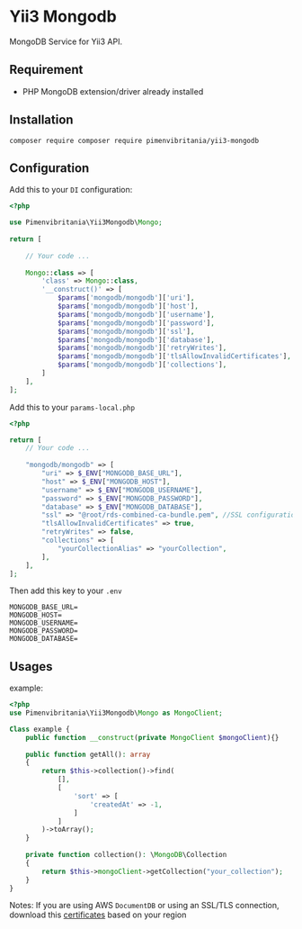 # Yii3 Mongodb
MongoDB Service for Yii3 API.
## Requirement
- PHP MongoDB extension/driver already installed 
## Installation
```shell
composer require composer require pimenvibritania/yii3-mongodb
```
## Configuration
Add this to your `DI` configuration:
```php
<?php

use Pimenvibritania\Yii3Mongodb\Mongo; 
    
return [
   
    // Your code ...
   
    Mongo::class => [
        'class' => Mongo::class,
        '__construct()' => [
            $params['mongodb/mongodb']['uri'],
            $params['mongodb/mongodb']['host'],
            $params['mongodb/mongodb']['username'],
            $params['mongodb/mongodb']['password'],
            $params['mongodb/mongodb']['ssl'],
            $params['mongodb/mongodb']['database'],
            $params['mongodb/mongodb']['retryWrites'],
            $params['mongodb/mongodb']['tlsAllowInvalidCertificates'],
            $params['mongodb/mongodb']['collections'],
        ]
    ],
];
```
Add this to your `params-local.php`
```php
<?php

return [
    // Your code ...
    
    "mongodb/mongodb" => [
        "uri" => $_ENV["MONGODB_BASE_URL"],
        "host" => $_ENV["MONGODB_HOST"],
        "username" => $_ENV["MONGODB_USERNAME"],
        "password" => $_ENV["MONGODB_PASSWORD"],
        "database" => $_ENV["MONGODB_DATABASE"],
        "ssl" => "@root/rds-combined-ca-bundle.pem", //SSL configuration path if needed
        "tlsAllowInvalidCertificates" => true,
        "retryWrites" => false,
        "collections" => [
            "yourCollectionAlias" => "yourCollection",
        ],
    ],
];

```
Then add this key to your `.env`

```dotenv
MONGODB_BASE_URL=
MONGODB_HOST=
MONGODB_USERNAME=
MONGODB_PASSWORD=
MONGODB_DATABASE=
```

## Usages
example:
```php
<?php
use Pimenvibritania\Yii3Mongodb\Mongo as MongoClient; 

Class example {
    public function __construct(private MongoClient $mongoClient){}
    
    public function getAll(): array
    {
        return $this->collection()->find(
            [],
            [
                'sort' => [
                    'createdAt' => -1,
                ]
            ]
        )->toArray();
    }
    
    private function collection(): \MongoDB\Collection
    {
        return $this->mongoClient->getCollection("your_collection");
    }
}
```

Notes: If you are using AWS `DocumentDB` or using an SSL/TLS connection, download this [certificates](https://docs.aws.amazon.com/AmazonRDS/latest/UserGuide/UsingWithRDS.SSL.html#:~:text=RDS%20Proxy.-,Certificate%20bundles%20for%20AWS%20Regions,-To%20get%20a) based on your region
